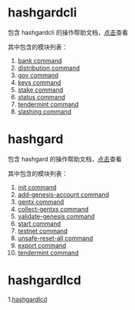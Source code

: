 # hashgardcli

包含 hashgardcli 的操作帮助文档，[点击](./hashgardcli/)查看

其中包含的模块列表：

1. [bank command](./hashgardcli/bank/)
2. [distribution command](./hashgardcli/distribution)
3. [gov command](./hashgardcli/gov)
4. [keys command](./hashgardcli/keys)
5. [stake command](./hashgardcli/stake)
6. [status command](./hashgardcli/status)
7. [tendermint command](./hashgardcli/tendermint)
8. [slashing command](./hashgardcli/slashing)

# hashgard

包含 hashgard 的操作帮助文档，[点击](./hashgard)查看

其中包含的模块列表：

1. [init command](./hashgard/init.md)
2. [add-genesis-account command](./hashgard/add-genesis-account.md)
3. [gentx command](./hashgard/gentx.md)
4. [collect-gentxs command](./hashgard/collect-gentxs.md)
5. [validate-genesis command](./hashgard/validate-genesis.md)
6. [start command](./hashgard/start.md)
7. [testnet command](./hashgard/testnet.md)
8. [unsafe-reset-all command](./hashgard/unsafe-reset-all.md)
9. [export command](./hashgard/export.md)
10. [tendermint command](./hashgard/tendermint.md)

# hashgardlcd
1.[hashgardlcd](./hashgardlcd/)

